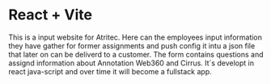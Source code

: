 # React + Vite
This is a input website for Atritec. Here can the employees input information they have gather for former assignments 
and push config it intu a json file that later on can be deliverd to a customer. The form contains questions and assignd
information about Annotation Web360 and Cirrus. It´s developt in react java-script and over time it will become a
fullstack app. 
